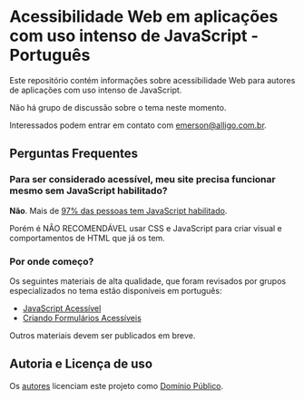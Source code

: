# Acessibilidade Web em aplicações com uso intenso de JavaScript - Português

Este repositório contém informações sobre acessibilidade Web para autores de aplicações com uso intenso de JavaScript.

Não há grupo de discussão sobre o tema neste momento.

Interessados podem entrar em contato com emerson@alligo.com.br.

<!--
As palavras-chave "DEVE", "NÃO DEVE", "REQUER", "DEVERIA", "NÃO  DEVERIA",
"PODERIA", "NÃO PODERIA", "RECOMENDÁVEL", "PODE", e "OPCIONAL" neste documento
devem ser interpretadas como descritas no RFC 2119 da IETF, traduzidas pela
WebIWG e disponibilizadas em http://rfc.pt.webiwg.org/rfc2119.
-->

## Perguntas Frequentes

### Para ser considerado acessível, meu site precisa funcionar mesmo sem JavaScript habilitado?

**Não**. Mais de [97% das pessoas tem JavaScript habilitado](http://webaim.org/projects/screenreadersurvey5/#javascript).

Porém é NÂO RECOMENDÁVEL usar CSS e JavaScript para criar visual e comportamentos de HTML que já os tem.

### Por onde começo?
Os seguintes materiais de alta qualidade, que foram revisados por grupos especializados no tema estão disponíveis em português:

- [JavaScript Acessível](http://acessibilidade.pt.webiwg.org/webaim/tecnicas/javascript/)
- [Criando Formulários Acessíveis](http://acessibilidade.pt.webiwg.org/webaim/tecnicas/formularios/)

Outros materiais devem ser publicados em breve.

## Autoria e Licença de uso

Os [autores](humans.txt) licenciam este projeto como [Domínio Público](LICENSE). 